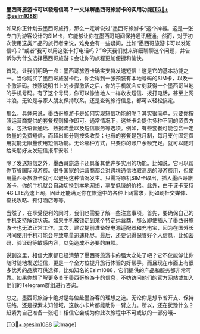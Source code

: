 **墨西哥旅游卡可以發短信嗎？一文详解墨西哥旅游卡的实用功能[[TG💪+ @esim1088](https://t.me/s/esim1088)]**

如果你正计划去墨西哥旅行，那么一定听说过“墨西哥旅游卡”这个神器。这是一张专门为游客设计的SIM卡，它能够让你在墨西哥期间保持通讯畅通。然而，对于初次使用这类产品的旅行者来说，难免会有一些疑问，比如“墨西哥旅游卡可以发短信吗？”或者“我可以用这张卡打电话吗？”今天我们就来详细聊聊这个问题，并告诉你为什么选择墨西哥旅游卡会让你的旅程更加便捷和愉快。

首先，让我们明确一点：墨西哥旅游卡确实支持发送短信！这是它的基本功能之一。当你购买了墨西哥旅游卡后，你会得到一张预装有本地号码的SIM卡，以及一个激活码。按照说明书上的步骤激活之后，你的手机就会立刻获得一个墨西哥当地的手机号码。有了这个号码，你可以像当地人一样收发短信、拨打电话，甚至上网冲浪。无论是与家人朋友保持联系，还是查询旅行信息，都可以轻松搞定。

那么，具体来说，墨西哥旅游卡是如何实现短信功能的呢？其实很简单，只要你按照运营商提供的套餐规则操作即可。通常情况下，这些卡会提供多种不同的资费方案，包括语音通话、数据流量以及短信服务等选项。例如，有些套餐可能包含一定数量的免费短信，而超出部分则按条收费；也有的套餐是包月制，每月支付固定费用就能无限量使用短信功能。无论哪种方式，只要你的账户余额充足，就可以随时给亲朋好友发短信报平安啦！

除了发送短信之外，墨西哥旅游卡还具备其他许多实用的功能。比如说，它可以帮你节省国际漫游费。很多国家的运营商都会对跨境通信收取高昂的漫游费用，但使用墨西哥旅游卡就可以避免这种情况发生。只需将原机SIM卡取出，插入墨西哥旅游卡，你的手机就会自动切换到本地网络，享受低廉的价格。此外，由于该卡支持4G LTE高速上网，因此还能满足你在旅途中的各种上网需求，比如刷社交媒体、查找攻略、预订酒店等等。

当然了，在享受便利的同时，我们也需要了解一些注意事项。首先，要确保自己的手机支持解锁状态。如果手机被锁定到某个特定运营商，那么即使插入了墨西哥旅游卡也无法正常工作。其次，建议提前准备好电源适配器和充电宝，因为在国外长时间使用手机可能会导致电量迅速耗尽。最后，还要记得保管好个人信息，比如密码、验证码等敏感内容，以免造成不必要的麻烦。

说到这里，相信大家都已经清楚了墨西哥旅游卡的强大之处了吧？它不仅能够让你随时随地发送短信，更是一个全方位提升旅行体验的好帮手。而且现在市面上有很多优秀的品牌可供选择，比如知名的Esim1088，它们提供的产品和服务都非常可靠。如果你想了解更多关于墨西哥旅游卡的信息，不妨访问他们的官方网站或加入他们的Telegram群组进行咨询。

总之，墨西哥旅游卡绝对是每位赴墨游客的理想之选。无论你是想节省开支、保持联络，还是探索未知领域，这款小卡片都能助你一臂之力。所以，还在犹豫什么？赶紧为自己准备一张吧！相信它会成为你此次旅程中不可或缺的一部分哦~

[[TG💪+ @esim1088](https://t.me/s/esim1088) ![Image](https://i.postimg.cc/4NQfJmqS/Snipaste-2025-05-13-00-14-12.png)]